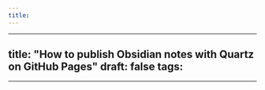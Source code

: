 ```yaml
---
title:
---
```


---
title: "How to publish Obsidian notes with Quartz on GitHub Pages"
draft: false
tags:
  - 
---





